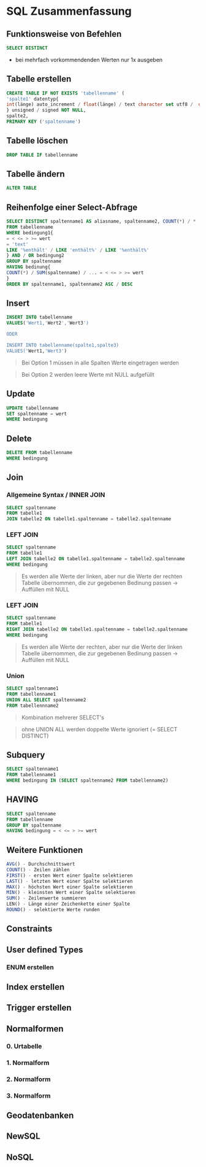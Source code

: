 # SQL Zusammenfassung
## Funktionsweise von Befehlen

```SQL
SELECT DISTINCT
```
* bei mehrfach vorkommendenden Werten nur 1x ausgeben

## Tabelle erstellen
```SQL
CREATE TABLE IF NOT EXISTS 'tabellenname' (
'spalte1' datentyp{
int(länge) auto_increment / float(länge) / text character set utf8 /  date / time / datetime / timestamp / varchar(länge) / serial
} unsigned / signed NOT NULL,
spalte2,
PRIMARY KEY ('spaltenname')
```

## Tabelle löschen
```SQL
DROP TABLE IF tabellenname
```

## Tabelle ändern
```SQL
ALTER TABLE
```


## Reihenfolge einer Select-Abfrage
```SQL
SELECT DISTINCT spaltenname1 AS aliasname, spaltenname2, COUNT(*) / *
FROM tabellenname
WHERE bedingung1{
= < <= > >= wert
= 'text'
LIKE '%enthält' / LIKE 'enthält%' / LIKE '%enthält%'
} AND / OR bedingung2
GROUP BY spaltenname
HAVING bedinung{
COUNT(*) / SUM(spaltenname) / ... = < <= > >= wert
}
ORDER BY spaltenname1, spaltenname2 ASC / DESC
```

## Insert
```SQL
INSERT INTO tabellenname
VALUES('Wert1,'Wert2','Wert3')

ODER

INSERT INTO tabellenname(spalte1,spalte3)
VALUES('Wert1,'Wert3')
```
> Bei Option 1 müssen in alle Spalten Werte eingetragen werden

> Bei Option 2 werden leere Werte mit NULL aufgefüllt

## Update
```SQL
UPDATE tabellenname
SET spaltenname = wert
WHERE bedingung
```

## Delete
```SQL
DELETE FROM tabellenname
WHERE bedingung
```

## Join
### Allgemeine Syntax / INNER JOIN
```SQL
SELECT spaltenname
FROM tabelle1
JOIN tabelle2 ON tabelle1.spaltenname = tabelle2.spaltenname
```

### LEFT JOIN
```SQL
SELECT spaltenname
FROM tabelle1
LEFT JOIN tabelle2 ON tabelle1.spaltenname = tabelle2.spaltenname
WHERE bedingung
```
> Es werden alle Werte der linken, aber nur die Werte der rechten Tabelle übernommen, die zur gegebenen Bedinung passen &rarr; Auffüllen mit NULL

### LEFT JOIN
```SQL
SELECT spaltenname
FROM tabelle1
RIGHT JOIN tabelle2 ON tabelle1.spaltenname = tabelle2.spaltenname
WHERE bedingung
```
> Es werden alle Werte der rechten, aber nur die Werte der linken Tabelle übernommen, die zur gegebenen Bedinung passen &rarr; Auffüllen mit NULL

### Union
```SQL
SELECT spaltenname1
FROM tabellenname1
UNION ALL SELECT spaltenname2
FROM tabellennname2
```
> Kombination mehrerer SELECT's

> ohne UNION ALL werden doppelte Werte ignoriert (= SELECT DISTINCT)

## Subquery
```SQL
SELECT spaltenname1
FROM tabellenname1
WHERE bedingung IN (SELECT spaltenname2 FROM tabellenname2)
```

## HAVING
```SQL
SELECT spaltenname
FROM tabellenname
GROUP BY spaltenname
HAVING bedingung = < <= > >= wert
```

## Weitere Funktionen
```SQL
AVG() - Durchschnittswert
COUNT() - Zeilen zählen
FIRST() - ersten Wert einer Spalte selektieren
LAST() - letzten Wert einer Spalte selektieren
MAX() - höchsten Wert einer Spalte selektieren
MIN() - kleinsten Wert einer Spalte selektieren
SUM() - Zeilenwerte summieren
LEN() - Länge einer Zeichenkette einer Spalte
ROUND() - selektierte Werte runden
```

## Constraints

## User defined Types
### ENUM erstellen

## Index erstellen

## Trigger erstellen

## Normalformen
### 0. Urtabelle
### 1. Normalform
### 2. Normalform
### 3. Normalform

## Geodatenbanken

## NewSQL

## NoSQL
